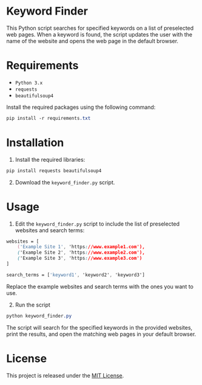 # Keyword Finder

This Python script searches for specified keywords on a list of preselected web pages. When a keyword is found, the script updates the user with the name of the website and opens the web page in the default browser.

# Requirements
* `Python 3.x`
* `requests`
* `beautifulsoup4`

Install the required packages using the following command:
```css
pip install -r requirements.txt
```

# Installation
1. Install the required libraries:
```css
pip install requests beautifulsoup4
```
2. Download the `keyword_finder.py` script.

# Usage
1. Edit the `keyword_finder.py` script to include the list of preselected websites and search terms:
```css
websites = [
    ('Example Site 1', 'https://www.example1.com'),
    ('Example Site 2', 'https://www.example2.com'),
    ('Example Site 3', 'https://www.example3.com')
]

search_terms = ['keyword1', 'keyword2', 'keyword3']
```
Replace the example websites and search terms with the ones you want to use.

2. Run the script
```css
python keyword_finder.py
```
The script will search for the specified keywords in the provided websites, print the results, and open the matching web pages in your default browser.

# License
This project is released under the [MIT License](https://opensource.org/license/mit/).

